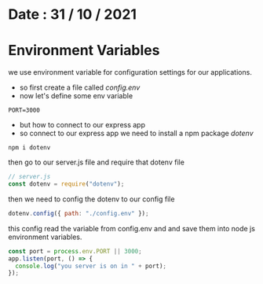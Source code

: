 # Date : 31 / 10 / 2021

# Environment Variables

we use environment variable for configuration settings for our applications.

- so first create a file called _config.env_
- now let's define some env variable

```env
PORT=3000
```

- but how to connect to our express app
- so connect to our express app we need to install a npm package _dotenv_

```npm
npm i dotenv
```

then go to our server.js file and require that dotenv file

```js
// server.js
const dotenv = require("dotenv");
```

then we need to config the dotenv to our config file

```js
dotenv.config({ path: "./config.env" });
```

this config read the variable from config.env and and save them into node js environment variables.

```js
const port = process.env.PORT || 3000;
app.listen(port, () => {
  console.log("you server is on in " + port);
});
```
